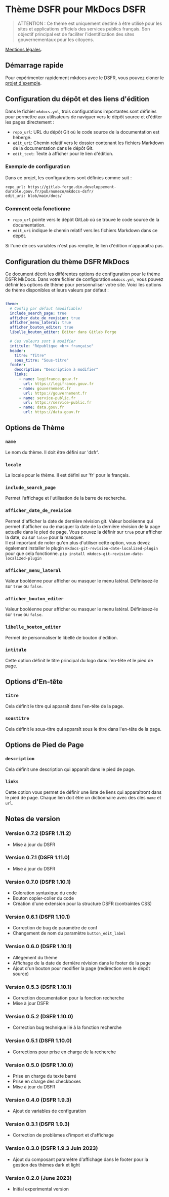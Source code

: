 # Thème DSFR pour MkDocs DSFR

> ATTENTION : Ce thème est uniquement destiné à être utilisé pour les sites et applications officiels des services
> publics français. Son objectif principal est de faciliter l'identification des sites gouvernementaux pour les citoyens.

[Mentions légales](https://www.systeme-de-design.gouv.fr/cgu/).

## Démarrage rapide

Pour expérimenter rapidement mkdocs avec le DSFR, vous pouvez cloner
le [projet d'exemple](https://gitlab-forge.din.developpement-durable.gouv.fr/pub/numeco/mkdocs-dsfr-exemple).

## Configuration du dépôt et des liens d'édition

Dans le fichier `mkdocs.yml`, trois configurations importantes sont définies pour permettre aux utilisateurs de naviguer
vers le dépôt source et d'éditer les pages directement :

* `repo_url`: URL du dépôt Git où le code source de la documentation est hébergé.
* `edit_uri`: Chemin relatif vers le dossier contenant les fichiers Markdown de la documentation dans le dépôt Git.
* `edit_text`: Texte à afficher pour le lien d'édition.

### Exemple de configuration

Dans ce projet, les configurations sont définies comme suit :

`repo_url: https://gitlab-forge.din.developpement-durable.gouv.fr/pub/numeco/mkdocs-dsfr/`    
`edit_uri: blob/main/docs/`

### Comment cela fonctionne

* `repo_url` pointe vers le dépôt GitLab où se trouve le code source de la documentation.
* `edit_uri` indique le chemin relatif vers les fichiers Markdown dans ce dépôt.

Si l'une de ces variables n'est pas remplie, le lien d'édition n'apparaîtra pas.

## Configuration du thème DSFR MkDocs

Ce document décrit les différentes options de configuration pour le thème DSFR MkDocs.
Dans votre fichier de configuration `mkdocs.yml`, vous pouvez définir les options de thème pour personnaliser
votre site. Voici les options de thème disponibles et leurs valeurs par défaut :

```yaml

theme:
  # Config par défaut (modifiable)
  include_search_page: true
  afficher_date_de_revision: true
  afficher_menu_lateral: true
  afficher_bouton_editer: true
  libelle_bouton_editer: Éditer dans Gitlab Forge

  # Ces valeurs sont à modifier
  intitule: "République <br> française"
  header:
    titre: "Titre"
    sous_titre: "Sous-titre"
  footer:
    description: "Description à modifier"
    links:
      - name: legifrance.gouv.fr
        url: https://legifrance.gouv.fr
      - name: gouvernement.fr
        url: https://gouvernement.fr
      - name: service-public.fr
        url: https://service-public.fr
      - name: data.gouv.fr
        url: https://data.gouv.fr

```

## Options de Thème

### `name`

Le nom du thème. Il doit être défini sur 'dsfr'.

### `locale`

La locale pour le thème. Il est défini sur 'fr' pour le français.

### `include_search_page`

Permet l'affichage et l'utilisation de la barre de recherche.

### `afficher_date_de_revision`

Permet d'afficher la date de dernière révision git.
Valeur booléenne qui permet d'afficher ou de masquer la date de la dernière révision de la page actuelle dans le pied de
page. Vous pouvez la définir sur `true` pour afficher la date, ou sur `false` pour la masquer.  
Il est important de noter qu'en plus d'utiliser cette option, vous devez également installer le
plugin `mkdocs-git-revision-date-localized-plugin` pour que cela fonctionne.
`pip install mkdocs-git-revision-date-localized-plugin`

### `afficher_menu_lateral`

Valeur booléenne pour afficher ou masquer le menu latéral. Définissez-le sur `true` ou `false`.

### `afficher_bouton_editer`

Valeur booléenne pour afficher ou masquer le menu latéral. Définissez-le sur `true` ou `false`.

### `libelle_bouton_editer`

Permet de personnaliser le libellé de bouton d'édition.

### `intitule`

Cette option définit le titre principal du logo dans l'en-tête et le pied de page.

## Options d'En-tête

### `titre`

Cela définit le titre qui apparaît dans l'en-tête de la page.

### `soustitre`

Cela définit le sous-titre qui apparaît sous le titre dans l'en-tête de la page.

## Options de Pied de Page

### `description`

Cela définit une description qui apparaît dans le pied de page.

### `links`

Cette option vous permet de définir une liste de liens qui apparaîtront dans le pied de page. Chaque lien doit être un
dictionnaire avec des clés `name` et `url`.

## Notes de version

### Version 0.7.2 (DSFR 1.11.2)

* Mise à jour du DSFR

### Version 0.7.1 (DSFR 1.11.0)

* Mise à jour du DSFR

### Version 0.7.0 (DSFR 1.10.1)

* Coloration syntaxique du code
* Bouton copier-coller du code
* Création d'une extension pour la structure DSFR (contraintes CSS)

### Version 0.6.1 (DSFR 1.10.1)

* Correction de bug de paramètre de conf
* Changement de nom du paramètre `button_edit_label`

### Version 0.6.0 (DSFR 1.10.1)

* Allègement du thème
* Affichage de la date de dernière révision dans le footer de la page
* Ajout d'un bouton pour modifier la page (redirection vers le dépôt source)

### Version 0.5.3 (DSFR 1.10.1)

* Correction documentation pour la fonction recherche
* Mise à jour DSFR

### Version 0.5.2 (DSFR 1.10.0)

* Correction bug technique lié à la fonction recherche

### Version 0.5.1 (DSFR 1.10.0)

* Corrections pour prise en charge de la recherche

### Version 0.5.0 (DSFR 1.10.0)

* Prise en charge du texte barré
* Prise en charge des checkboxes
* Mise à jour du DSFR

### Version 0.4.0 (DSFR 1.9.3)

* Ajout de variables de configuration

### Version 0.3.1 (DSFR 1.9.3)

* Correction de problèmes d'import et d'affichage

### Version 0.3.0 (DSFR 1.9.3 Juin 2023)

* Ajout du composant paramètre d'affichage dans le footer pour la gestion des thèmes dark et light

### Version 0.2.0 (June 2023)

* Initial experimental version
